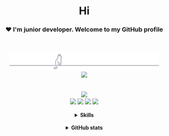 <h1 align="center">Hi</h1>
<h3 align="center">❤ I'm junior developer. Welcome to my GitHub profile</h3>
<br>
<br>
<div id="header" align="center">
    <img src="gray0_ctp_on_line.svg" width="80%"></img>
    <br>
    <a href="https://discord.com/users/924996294378917938"><img src="https://lanyard-profile-readme.vercel.app/api/924996294378917938?bg=2f343f&borderRadius=20px&idleMessage=I%20Love%20Anime%20(%20づ◕‿◕%20)づ"/></a>
</div>
<br>
<br>
<div id="chat_with_me" align="center">
    <a href="https://Nighty3098.github.io/" target="blank"><img class="round" src="https://img.shields.io/badge/My Portfolio-%23556075.svg?style=for-the-badge&logo=git&logoColor=white"/></a>
    <br>
    <a href="https://discord.gg/#9707" target="blank"><img class="round" src="https://img.shields.io/badge/Discord-%235865F2.svg?style=for-the-badge&logo=discord&logoColor=white" /></a>
    <a href="https://t.me/Night3098" target="blank"><img class="round" src="https://img.shields.io/badge/Telegram-2CA5E0?style=for-the-badge&logo=telegram&logoColor=white"/></a>
    <a href="mailto:night3098game@gmail.com" target="blank"><img class="round" src="https://img.shields.io/badge/Gmail-D14836?style=for-the-badge&logo=gmail&logoColor=white"/></a>
    <a href="https://www.reddit.com/user/Night3098" target="blank"><img class="round" src="https://img.shields.io/badge/Reddit-FF4500?style=for-the-badge&logo=reddit&logoColor=white"/></a>
</div>

<br>

<details>
    <summary align="center"><b>Skills</b></summary>
        <h3 align="center"></h3>
        <br>
        <div class="languages" align="center">
            <img src="https://skillicons.dev/icons?i=python,c,cpp,html,css,markdown"/>
        </div>
        <h3 align="center"></h3>
        <div class="tools" align="center">
            <img src="https://skillicons.dev/icons?i=neovim,vscode,cmake,sqlite,qt,git,linux"/>
        </div>
</details>
<br>

<details>
    <summary align="center"><b>GitHub stats</b></summary>
    <div class="one" align="center">
	<br>
	<br>
        <img align="center" class="round" src="https://github-readme-stats-git-masterrstaa-rickstaa.vercel.app/api/?username=Nighty3098&show_icons=true&locale=en&hide_border=true&no-frame=true&theme=transparent" width="45%"/>
	    <br>
	    <br>
	    <br>
        <img align="center" class="round" src="https://github-readme-stats-git-masterrstaa-rickstaa.vercel.app/api/top-langs/?username=Nighty3098&show_icons=true&locale=en&no-frame=true&layout=compact&hide_border=true&theme=transparent" width="35%"/> 
    </div>
</details>
<br>
